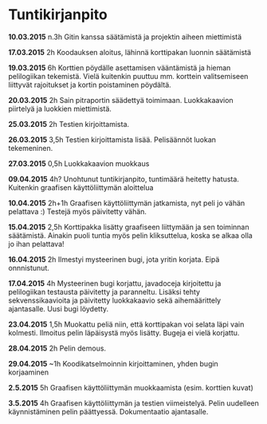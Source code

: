 # Tuntikirjanpito

**10.03.2015** n.3h 
Gitin kanssa säätämistä ja projektin aiheen miettimistä

**17.03.2015** 2h
Koodauksen aloitus, lähinnä korttipakan luonnin säätämistä

**19.03.2015** 6h
Korttien pöydälle asettamisen vääntämistä ja hieman pelilogiikan tekemistä. Vielä kuitenkin puuttuu mm. korttein valitsemiseen liittyvät rajoitukset ja kortin poistaminen pöydältä.

**20.03.2015** 2h
Sain pitraportin säädettyä toimimaan. Luokkakaavion piirtelyä ja luokkien miettimistä.

**25.03.2015** 2h
Testien kirjoittamista.

**26.03.2015** 3,5h
Testien kirjoittamista lisää. Pelisäännöt luokan tekemeninen.

**27.03.2015** 0,5h
Luokkakaavion muokkaus

**09.04.2015** 4h?
Unohtunut tuntikirjanpito, tuntimäärä heitetty hatusta. Kuitenkin graafisen käyttöliittymän aloittelua

**10.04.2015** 2h+1h
Graafisen käyttöliittymän jatkamista, nyt peli jo vähän pelattava :) Testejä myös päivitetty vähän.

**15.04.2015** 2,5h
Korttipakka lisätty graafiseen liittymään ja sen toiminnan säätämistä. Ainakin puoli tuntia myös pelin kliksuttelua, koska se alkaa olla jo ihan pelattava!

**16.04.2015** 2h
Ilmestyi mysteerinen bugi, jota yritin korjata. Eipä onnnistunut.

**17.04.2015** 4h
Mysteerinen bugi korjattu, javadoceja kirjoitettu ja pelilogiikan testausta päivitetty ja paranneltu. Lisäksi tehty sekvenssikaavioita ja päivitetty luokkakaavio sekä aihemäärittely ajantasalle. Uusi bugi löydetty.

**23.04.2015** 1,5h
Muokattu peliä niin, että korttipakan voi selata läpi vain kolmesti. Ilmoitus pelin läpäisystä myös lisätty. Bugeja ei vielä korjattu.

**28.04.2015** 2h
Pelin demous.

**29.04.2015** ~1h
Koodikatselmoinnin kirjoittaminen, yhden bugin korjaaminen

**2.5.2015** 5h
Graafisen käyttöliittymän muokkaamista (esim. korttien kuvat)

**3.5.2015** 4h
Graafisen käyttöliittymän ja testien viimeistelyä. Pelin uudelleen käynnistäminen pelin päättyessä. Dokumentaatio ajantasalle.